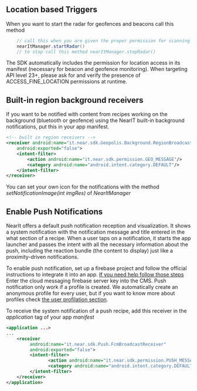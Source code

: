 ## Location based Triggers ##

When you want to start the radar for geofences and beacons call this method

```java
    // call this when you are given the proper permission for scanning (ACCESS_FINE_LOCATION)
    nearItManager.startRadar()
    // to stop call this method nearItManager.stopRadar()
```

The SDK automatically includes the permission for location access in its manifest (necessary for beacon and geofence monitoring). When targeting API level 23+, please ask for and verify the presence of ACCESS_FINE_LOCATION permissions at runtime.

## Built-in region background receivers ##

If you want to be notified with content from recipes working on the background (bluetooth or geofence) using the NearIT built-in background notifications, put this in your app manifest. 
```xml
<!-- built in region receivers -->
<receiver android:name="it.near.sdk.Geopolis.Background.RegionBroadcastReceiver"
    android:exported="false">
    <intent-filter>
        <action android:name="it.near.sdk.permission.GEO_MESSAGE"/>
        <category android:name="android.intent.category.DEFAULT"/>
    </intent-filter>
</receiver>
```

You can set your own icon for the notifications with the method *setNotificationImage(int imgRes)* of *NearItManager*

## Enable Push Notifications ##

NearIt offers a default push notification reception and visualization. It shows a system notification with the notification message and title entered in the what section of a recipe.
When a user taps on a notification, it starts the app launcher and passes the intent with all the necessary information about the push, including the reaction bundle (the content to display) just like a proximity-driven notifications.

To enable push notification, set up a firebase project and follow the official instructions to integrate it into an app. [If you need help follow those steps](docs/firebase.md)
Enter the cloud messaging firebase server key into the CMS. Push notification only work if a profile is created. We automatically create an anonymous profile for every user, but if you want to know more about profiles check [the user profilation section](docs/user-profilation.md).

To receive the system notification of a push recipe, add this receiver in the *application* tag of your app *manifest*
```xml
<application ...>
...
    <receiver
         android:name="it.near.sdk.Push.FcmBroadcastReceiver"
         android:exported="false">
         <intent-filter>
                <action android:name="it.near.sdk.permission.PUSH_MESSAGE" />
                <category android:name="android.intent.category.DEFAULT" />
         </intent-filter>
    </receiver>
</application>
```


